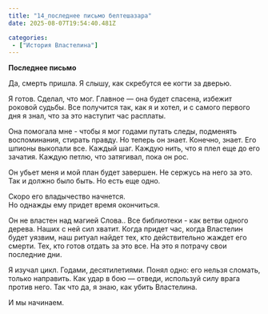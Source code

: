 ```yaml
---
title: "14_последнее письмо белтешазара"
date: 2025-08-07T19:54:40.481Z

categories:
 - ["История Властелина"]
---
```


**Последнее письмо**

Да, смерть пришла. Я слышу, как скребутся ее когти за дверью.

Я готов. Сделал, что мог. Главное — она будет спасена, избежит роковой
судьбы. Все получится так, как я и хотел, и с самого первого дня я знал,
что за это наступит час расплаты.

Она помогала мне - чтобы я мог годами путать следы, подменять
воспоминания, стирать правду. Но теперь он знает. Конечно, знает. Его
шпионы выкопали все. Каждый шаг. Каждую нить, что я плел еще до его
зачатия. Каждую петлю, что затягивал, пока он рос.

Он убьет меня и мой план будет завершен. Не сержусь на него за это. Так
и должно было быть. Но есть еще одно.

Скоро его владычество начнется.  
Но однажды ему придет время окончиться.

Он не властен над магией Слова.. Все библиотеки - как ветви одного
дерева. Наших с ней сил хватит. Когда придет час, когда Властелин будет
уязвим, наш ритуал найдет тех, кто действительно жаждет его смерти. Тех,
кто готов отдать за это все. На это я потрачу свои последние дни.

Я изучал цикл. Годами, десятилетиями. Понял одно: его нельзя сломать,
только направить. Как удар в бою — отведи, используй силу врага против
него. Так что да, я знаю, как убить Властелина.

И мы начинаем.
